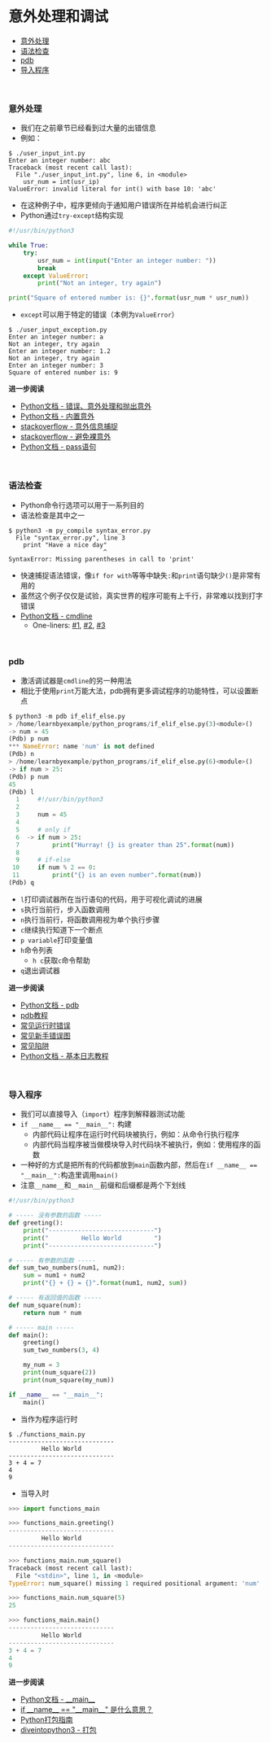# <a name="exception-handling-and-debugging"></a>意外处理和调试

* [意外处理](#exception-handling)
* [语法检查](#syntax-check)
* [pdb](#pdb)
* [导入程序](#importing-program)

<br>

### <a name="exception-handling"></a>意外处理

* 我们在之前章节已经看到过大量的出错信息
* 例如：

```
$ ./user_input_int.py
Enter an integer number: abc
Traceback (most recent call last):
  File "./user_input_int.py", line 6, in <module>
    usr_num = int(usr_ip)
ValueError: invalid literal for int() with base 10: 'abc'
```

* 在这种例子中，程序更倾向于通知用户错误所在并给机会进行纠正
* Python通过`try-except`结构实现

```python
#!/usr/bin/python3

while True:
    try:
        usr_num = int(input("Enter an integer number: "))
        break
    except ValueError:
        print("Not an integer, try again")

print("Square of entered number is: {}".format(usr_num * usr_num))
```
* `except`可以用于特定的错误（本例为`ValueError`）

```
$ ./user_input_exception.py
Enter an integer number: a
Not an integer, try again
Enter an integer number: 1.2
Not an integer, try again
Enter an integer number: 3
Square of entered number is: 9
```

**进一步阅读**

* [Python文档 - 错误、意外处理和抛出意外](https://docs.python.org/3/tutorial/errors.html)
* [Python文档 - 内置意外](https://docs.python.org/3/library/exceptions.html#bltin-exceptions)
* [stackoverflow - 意外信息捕捉](https://stackoverflow.com/questions/4690600/python-exception-message-capturing)
* [stackoverflow - 避免裸意外](https://stackoverflow.com/questions/14797375/should-i-always-specify-an-exception-type-in-except-statements)
* [Python文档 - pass语句](https://docs.python.org/3/reference/simple_stmts.html#grammar-token-pass_stmt)

<br>

### <a name="syntax-check"></a>语法检查

* Python命令行选项可以用于一系列目的
* 语法检查是其中之一

```
$ python3 -m py_compile syntax_error.py
  File "syntax_error.py", line 3
    print "Have a nice day"
                          ^
SyntaxError: Missing parentheses in call to 'print'
```

* 快速捕捉语法错误，像`if for with`等等中缺失`:`和`print`语句缺少`()`是非常有用的
* 虽然这个例子仅仅是试验，真实世界的程序可能有上千行，非常难以找到打字错误
* [Python文档 - cmdline](https://docs.python.org/3/using/cmdline.html)
    * One-liners: [#1](http://www.vurt.ru/2013/02/python-command-line-oneliners/), [#2](https://wiki.python.org/moin/Powerful%20Python%20One-Liners), [#3](http://python-oneliner.readthedocs.org/en/latest/)

<br>

### <a name="pdb"></a>pdb

* 激活调试器是`cmdline`的另一种用法
* 相比于使用`print`万能大法，pdb拥有更多调试程序的功能特性，可以设置断点

```python
$ python3 -m pdb if_elif_else.py
> /home/learnbyexample/python_programs/if_elif_else.py(3)<module>()
-> num = 45
(Pdb) p num
*** NameError: name 'num' is not defined
(Pdb) n
> /home/learnbyexample/python_programs/if_elif_else.py(6)<module>()
-> if num > 25:
(Pdb) p num
45
(Pdb) l
  1  	#!/usr/bin/python3
  2
  3  	num = 45
  4
  5  	# only if
  6  ->	if num > 25:
  7  	    print("Hurray! {} is greater than 25".format(num))
  8
  9  	# if-else
 10  	if num % 2 == 0:
 11  	    print("{} is an even number".format(num))
(Pdb) q
```

* `l`打印调试器所在当行语句的代码，用于可视化调试的进展
* `s`执行当前行，步入函数调用
* `n`执行当前行，将函数调用视为单个执行步骤
* `c`继续执行知道下一个断点
* `p variable`打印变量值
* `h`命令列表
    * `h c`获取`c`命令帮助
* `q`退出调试器

**进一步阅读**

* [Python文档 - pdb](https://docs.python.org/3/library/pdb.html)
* [pdb教程](https://github.com/spiside/pdb-tutorial)
* [常见运行时错误](http://inventwithpython.com/blog/2012/07/09/16-common-python-runtime-errors/)
* [常见新手错误图](http://pythonforbiologists.com/index.php/29-common-beginner-python-errors-on-one-page/)
* [常见陷阱](https://stackoverflow.com/questions/1011431/common-pitfalls-in-python)
* [Python文档 - 基本日志教程](https://docs.python.org/3/howto/logging.html)

<br>

### <a name="importing-program"></a>导入程序

* 我们可以直接导入（`import`）程序到解释器测试功能
* `if __name__ == "__main__":` 构建
    * 内部代码让程序在运行时代码块被执行，例如：从命令行执行程序
    * 内部代码当程序被当做模块导入时代码块不被执行，例如：使用程序的函数
* 一种好的方式是把所有的代码都放到`main`函数内部，然后在`if __name__ == "__main__":`构造里调用`main()`
* 注意`__name__`和`__main__`前缀和后缀都是两个下划线

```python
#!/usr/bin/python3

# ----- 没有参数的函数 -----
def greeting():
    print("-----------------------------")
    print("         Hello World         ")
    print("-----------------------------")

# ----- 有参数的函数 -----
def sum_two_numbers(num1, num2):
    sum = num1 + num2
    print("{} + {} = {}".format(num1, num2, sum))

# ----- 有返回值的函数 -----
def num_square(num):
    return num * num

# ----- main -----
def main():
    greeting()
    sum_two_numbers(3, 4)

    my_num = 3
    print(num_square(2))
    print(num_square(my_num))

if __name__ == "__main__":
    main()
```

* 当作为程序运行时

```
$ ./functions_main.py
-----------------------------
         Hello World
-----------------------------
3 + 4 = 7
4
9
```

* 当导入时

```python
>>> import functions_main

>>> functions_main.greeting()
-----------------------------
         Hello World
-----------------------------

>>> functions_main.num_square()
Traceback (most recent call last):
  File "<stdin>", line 1, in <module>
TypeError: num_square() missing 1 required positional argument: 'num'

>>> functions_main.num_square(5)
25

>>> functions_main.main()
-----------------------------
         Hello World
-----------------------------
3 + 4 = 7
4
9
```

**进一步阅读**

* [Python文档 - \_\_main\_\_](https://docs.python.org/3/library/__main__.html)
* [if \_\_name\_\_ == "\_\_main\_\_" 是什么意思？](https://stackoverflow.com/questions/419163/what-does-if-name-main-do)
* [Python打包指南](https://packaging.python.org/en/latest/distributing/)
* [diveintopython3 - 打包](http://www.diveintopython3.net/packaging.html)
